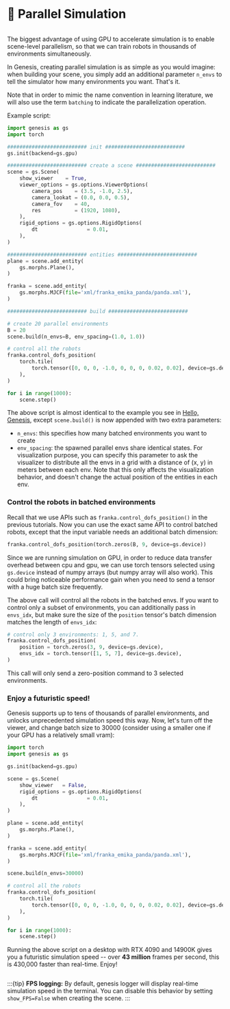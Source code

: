 # 🚀 Parallel Simulation

```{figure} ../../_static/images/parallel_sim.png
```

The biggest advantage of using GPU to accelerate simulation is to enable scene-level parallelism, so that we can train robots in thousands of environments simultaneously.

In Genesis, creating parallel simulation is as simple as you would imagine: when building your scene, you simply add an additional parameter `n_envs` to tell the simulator how many environments you want. That's it.

Note that in order to mimic the name convention in learning literature, we will also use the term `batching` to indicate the parallelization operation.

Example script:
```python
import genesis as gs
import torch

########################## init ##########################
gs.init(backend=gs.gpu)

########################## create a scene ##########################
scene = gs.Scene(
    show_viewer    = True,
    viewer_options = gs.options.ViewerOptions(
        camera_pos    = (3.5, -1.0, 2.5),
        camera_lookat = (0.0, 0.0, 0.5),
        camera_fov    = 40,
        res           = (1920, 1080),
    ),
    rigid_options = gs.options.RigidOptions(
        dt                = 0.01,
    ),
)

########################## entities ##########################
plane = scene.add_entity(
    gs.morphs.Plane(),
)

franka = scene.add_entity(
    gs.morphs.MJCF(file='xml/franka_emika_panda/panda.xml'),
)

########################## build ##########################

# create 20 parallel environments
B = 20
scene.build(n_envs=B, env_spacing=(1.0, 1.0))

# control all the robots
franka.control_dofs_position(
    torch.tile(
        torch.tensor([0, 0, 0, -1.0, 0, 0, 0, 0.02, 0.02], device=gs.device), (B, 1)
    ),
)

for i in range(1000):
    scene.step()
```

The above script is almost identical to the example you see in [Hello, Genesis](hello_genesis.md), except `scene.build()` is now appended with two extra parameters:
- `n_envs`: this specifies how many batched environments you want to create
- `env_spacing`: the spawned parallel envs share identical states. For visualization purpose, you can specify this parameter to ask the visualizer to distribute all the envs in a grid with a distance of (x, y) in meters between each env. Note that this only affects the visualization behavior, and doesn't change the actual position of the entities in each env.

### Control the robots in batched environments
Recall that we use APIs such as `franka.control_dofs_position()` in the previous tutorials. Now you can use the exact same API to control batched robots, except that the input variable needs an additional batch dimension: 
```python
franka.control_dofs_position(torch.zeros(B, 9, device=gs.device))
```
Since we are running simulation on GPU, in order to reduce data transfer overhead between cpu and gpu, we can use torch tensors selected using `gs.device` instead of numpy arrays (but numpy array will also work). This could bring noticeable performance gain when you need to send a tensor with a huge batch size frequently.

The above call will control all the robots in the batched envs. If you want to control only a subset of environments, you can additionally pass in `envs_idx`, but make sure the size of the `position` tensor's batch dimension matches the length of `envs_idx`:
```python
# control only 3 environments: 1, 5, and 7.
franka.control_dofs_position(
    position = torch.zeros(3, 9, device=gs.device),
    envs_idx = torch.tensor([1, 5, 7], device=gs.device),
)
```
This call will only send a zero-position command to 3 selected environments.

### Enjoy a futuristic speed!
Genesis supports up to tens of thousands of parallel environments, and unlocks unprecedented simulation speed this way. Now, let's turn off the viewer, and change batch size to 30000 (consider using a smaller one if your GPU has a relatively small vram):

```python
import torch
import genesis as gs

gs.init(backend=gs.gpu)

scene = gs.Scene(
    show_viewer   = False,
    rigid_options = gs.options.RigidOptions(
        dt                = 0.01,
    ),
)

plane = scene.add_entity(
    gs.morphs.Plane(),
)

franka = scene.add_entity(
    gs.morphs.MJCF(file='xml/franka_emika_panda/panda.xml'),
)

scene.build(n_envs=30000)

# control all the robots
franka.control_dofs_position(
    torch.tile(
        torch.tensor([0, 0, 0, -1.0, 0, 0, 0, 0.02, 0.02], device=gs.device), (B, 1)
    ),
)

for i in range(1000):
    scene.step()
```

Running the above script on a desktop with RTX 4090 and 14900K gives you a futuristic simulation speed -- over **43 million** frames per second, this is 430,000 faster than real-time. Enjoy!
```{figure} ../../_static/images/parallel_speed.png
```

:::{tip}
**FPS logging:** By default, genesis logger will display real-time simulation speed in the terminal. You can disable this behavior by setting `show_FPS=False` when creating the scene.
:::